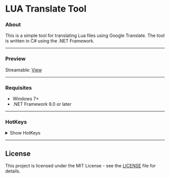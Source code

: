 # LUA Translate Tool

### About
This is a simple tool for translating Lua files using Google Translate. The tool is written in C# using the .NET Framework.

------------
### Preview
Streamable:  [View](https://streamable.com/khmjql "View")

------------
### Requisites

- Windows 7+
- .NET Framework 6.0 or later

------------
### HotKeys

<details closed>
<summary>Show HotKeys</summary>

- Left, Right, Up, Down, Home, End, PageUp, PageDown - moves caret
- Shift+(Left, Right, Up, Down, Home, End, PageUp, PageDown) - moves caret with selection
- Ctrl+F, Ctrl+H - shows Find and Replace dialogs
- Shift+F3, F3 - find backward, next
- Ctrl+G - shows GoTo dialog
- Ctrl+(C, V, X) - standard clipboard operations
- Ctrl+A - selects all text
- Ctrl+Z, Alt+Backspace, Ctrl+Y - Undo/Redo opertions
- Tab, Shift+Tab - increase/decrease left indent of selected range
- Ctrl+Home, Ctrl+End - go to first/last char of the text
- Shift+Ctrl+Home, Shift+Ctrl+End - go to first/last char of the text with selection
- Ctrl+Left, Ctrl+Right - go word left/right
- Shift+Ctrl+Left, Shift+Ctrl+Right - go word left/right with selection
- Ctrl+U, Shift+Ctrl+U - converts selected text to upper/lower case
- Ctrl+Shift+C - inserts/removes comment prefix in selected lines
- Ins - switches between Insert Mode and Overwrite Mode
- Ctrl+Backspace, Ctrl+Del - remove word left/right
- Alt+Mouse, Alt+Shift+(Up, Down, Right, Left) - enables column selection mode
- Alt+Up, Alt+Down - moves selected lines up/down
- Shift+Del - removes current line
- Ctrl+B, Ctrl+Shift-B, Ctrl+M - add, removes and navigates to bookmark
- Ctrl+Wheel - zooming
- F6, F7, F8, Ctrl+Shift+P: Record, stop, run macro
- Ctrl+(Up, Down) - scrolls Up/Down
- Ctrl+(NumpadPlus, NumpadMinus, 0) - zoom in, zoom out, no zoom
</details>


------------
## License

This project is licensed under the MIT License - see the [LICENSE](https://github.com/0wn1/LUATranslateTool/blob/main/LICENSE) file for details.

